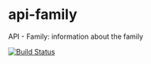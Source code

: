 # api-family
API - Family: information about the family


[![Build Status](https://travis-ci.org/antoine-aumjaud/api-family.svg?branch=master)](https://travis-ci.org/antoine-aumjaud/api-family)

